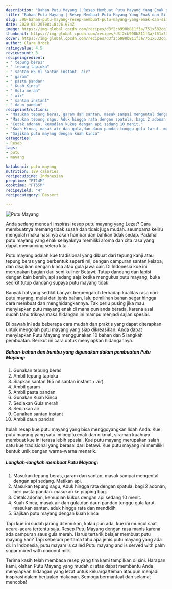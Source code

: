 ```yaml
---
description: "Bahan Putu Mayang | Resep Membuat Putu Mayang Yang Enak dan Simpel"
title: "Bahan Putu Mayang | Resep Membuat Putu Mayang Yang Enak dan Simpel"
slug: 390-bahan-putu-mayang-resep-membuat-putu-mayang-yang-enak-dan-simpel
date: 2020-05-20T08:18:26.674Z
image: https://img-global.cpcdn.com/recipes/d3f2cb998b811f3a/751x532cq70/putu-mayang-foto-resep-utama.jpg
thumbnail: https://img-global.cpcdn.com/recipes/d3f2cb998b811f3a/751x532cq70/putu-mayang-foto-resep-utama.jpg
cover: https://img-global.cpcdn.com/recipes/d3f2cb998b811f3a/751x532cq70/putu-mayang-foto-resep-utama.jpg
author: Clara Brock
ratingvalue: 4.5
reviewcount: 3
recipeingredient:
- " tepung beras"
- " tepung tapioka"
- " santan 65 ml santan instant  air"
- " garam"
- " pasta pandan"
- " Kuah Kinca"
- " Gula merah"
- " air"
- " santan instant"
- " daun pandan"
recipeinstructions:
- "Masukan tepung beras, garam dan santan, masak sampai mengental dengan api sedang. Matikan api."
- "Masukan tepung sagu, Aduk hingga rata dengan spatula. bagi 2 adonan, beri pasta pandan. masukan ke pipping bag."
- "Cetak adonan, kemudian kukus dengan api sedang 10 menit."
- "Kuah Kinca, masak air dan gula,dan daun pandan tunggu gula larut. masukan santan. aduk hingga rata dan mendidih"
- "Sajikan putu mayang dengan kuah kinca"
categories:
- Resep
tags:
- putu
- mayang

katakunci: putu mayang 
nutrition: 189 calories
recipecuisine: Indonesian
preptime: "PT14M"
cooktime: "PT55M"
recipeyield: "4"
recipecategory: Dessert

---
```



![Putu Mayang](https://img-global.cpcdn.com/recipes/d3f2cb998b811f3a/751x532cq70/putu-mayang-foto-resep-utama.jpg)

Anda sedang mencari inspirasi resep putu mayang yang Lezat? Cara membuatnya memang tidak susah dan tidak juga mudah. seumpama keliru mengolah maka hasilnya akan hambar dan bahkan tidak sedap. Padahal putu mayang yang enak selayaknya memiliki aroma dan cita rasa yang dapat memancing selera kita.

Putu mayang adalah kue tradisional yang dibuat dari tepung kanji atau tepung beras yang berbentuk seperti mi, dengan campuran santan kelapa, dan disajikan dengan kinca atau gula jawa cair. Di Indonesia kue ini merupakan bagian dari seni kuliner Betawi. Tutup dandang dan lapisi dengan kain bersih, api sedang saja ketika mengukus putu mayang, buka sedikit tutup dandang supaya putu mayang tidak.

Banyak hal yang sedikit banyak berpengaruh terhadap kualitas rasa dari putu mayang, mulai dari jenis bahan, lalu pemilihan bahan segar hingga cara membuat dan menghidangkannya. Tak perlu pusing jika mau menyiapkan putu mayang enak di mana pun anda berada, karena asal sudah tahu triknya maka hidangan ini mampu menjadi sajian spesial.


Di bawah ini ada beberapa cara mudah dan praktis yang dapat diterapkan untuk mengolah putu mayang yang siap dikreasikan. Anda dapat menyiapkan Putu Mayang menggunakan 10 bahan dan 5 langkah pembuatan. Berikut ini cara untuk menyiapkan hidangannya.

<!--inarticleads1-->

##### Bahan-bahan dan bumbu yang digunakan dalam pembuatan Putu Mayang:

1. Gunakan  tepung beras
1. Ambil  tepung tapioka
1. Siapkan  santan (65 ml santan instant + air)
1. Ambil  garam
1. Ambil  pasta pandan
1. Gunakan  Kuah Kinca
1. Sediakan  Gula merah
1. Sediakan  air
1. Gunakan  santan instant
1. Ambil  daun pandan


Itulah resep kue putu mayang yang bisa menggoyangkan lidah Anda. Kue putu mayang yang satu ini begitu enak dan nikmat, siraman kuahnya membuat kue ini terasa lebih spesial. Kue putu mayang merupakan salah satu kue tradisional yang berasal dari betawi. Kue putu mayang ini memiliki bentuk unik dengan warna-warna menarik. 

<!--inarticleads2-->

##### Langkah-langkah membuat Putu Mayang:

1. Masukan tepung beras, garam dan santan, masak sampai mengental dengan api sedang. Matikan api.
1. Masukan tepung sagu, Aduk hingga rata dengan spatula. bagi 2 adonan, beri pasta pandan. masukan ke pipping bag.
1. Cetak adonan, kemudian kukus dengan api sedang 10 menit.
1. Kuah Kinca, masak air dan gula,dan daun pandan tunggu gula larut. masukan santan. aduk hingga rata dan mendidih
1. Sajikan putu mayang dengan kuah kinca


Tapi kue ini sudah jarang ditemukan, kalau pun ada, kue ini muncul saat acara-acara tertentu saja. Resep Putu Mayang dengan rasa manis karena ada campuran saus gula merah. Harus tertarik belajar membuat putu mayang kan? Tapi sebelum pertama tahu apa jenis putu mayang yang ada di. In Indonesia, putu mayam is called Putu mayang and is served with palm sugar mixed with coconut milk. 

Terima kasih telah membaca resep yang tim kami tampilkan di sini. Harapan kami, olahan Putu Mayang yang mudah di atas dapat membantu Anda menyiapkan hidangan yang lezat untuk keluarga/teman ataupun menjadi inspirasi dalam berjualan makanan. Semoga bermanfaat dan selamat mencoba!
